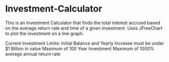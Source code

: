 # Investment-Calculator

This is an Investment Calculator that finds the total interest accrued based on the average return rate and time of a given investment.
Uses JFreeChart to plot the investment on a line graph.

Current Investment Limits:
  Initial Balance and Yearly Increase must be under $1 Billion in value
  Maximum of 100 Year Investment
  Maximum of 1000% average annual return rate 
